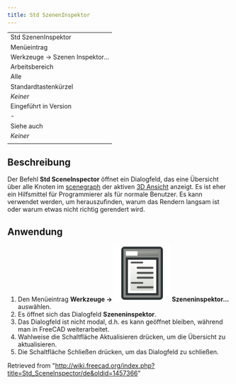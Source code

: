 ```yaml
---
title: Std SzenenInspektor
---
```


|                                 |
| ------------------------------- |
| Std SzenenInspektor             |
| Menüeintrag                     |
| Werkzeuge → Szenen Inspektor... |
| Arbeitsbereich                  |
| Alle                            |
| Standardtastenkürzel            |
| _Keiner_                        |
| Eingeführt in Version           |
| -                               |
| Siehe auch                      |
| _Keiner_                        |
|                                 |

## Beschreibung

Der Befehl **Std SceneInspector** öffnet ein Dialogfeld, das eine Übersicht über alle Knoten im [scenegraph](/Scenegraph "Scenegraph") der aktiven [3D Ansicht](/3D_view/de "3D view/de") anzeigt. Es ist eher ein Hilfsmittel für Programmierer als für normale Benutzer. Es kann verwendet werden, um herauszufinden, warum das Rendern langsam ist oder warum etwas nicht richtig gerendert wird.

## Anwendung

1. Den Menüeintrag **Werkzeuge → ![](/src/assets/images/Std_SceneInspector.svg) Szeneninspektor...** auswählen.
2. Es öffnet sich das Dialogfeld **Szeneninspektor**.
3. Das Dialogfeld ist nicht modal, d.h. es kann geöffnet bleiben, während man in FreeCAD weiterarbeitet.
4. Wahlweise die Schaltfläche Aktualisieren drücken, um die Übersicht zu aktualisieren.
5. Die Schaltfläche Schließen drücken, um das Dialogfeld zu schließen.

Retrieved from "<http://wiki.freecad.org/index.php?title=Std_SceneInspector/de&oldid=1457366>"
